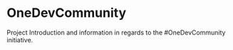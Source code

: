 # OneDevCommunity
Project Introduction and information in regards to the #OneDevCommunity initiative.
